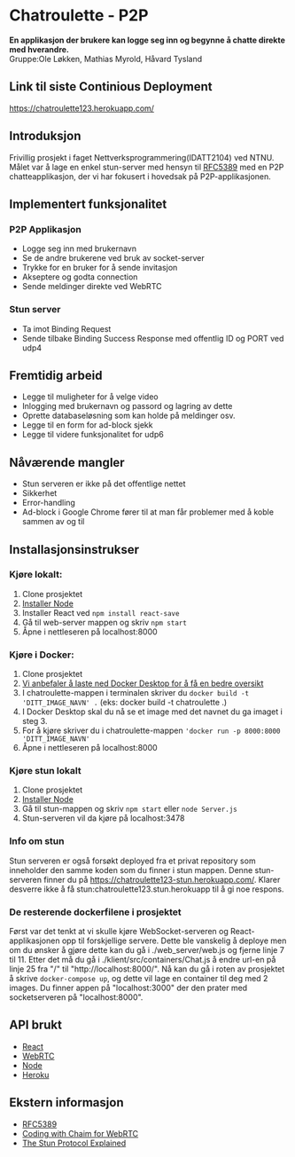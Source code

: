 # Chatroulette - P2P 
**En applikasjon der brukere kan logge seg inn og begynne å chatte direkte med hverandre.** <br>
Gruppe:Ole Løkken, Mathias Myrold, Håvard Tysland

## Link til siste Continious Deployment
https://chatroulette123.herokuapp.com/

## Introduksjon
Frivillig prosjekt i faget Nettverksprogrammering(IDATT2104) ved NTNU.
Målet var å lage en enkel stun-server med hensyn til [RFC5389](https://tools.ietf.org/html/rfc5389) med en P2P chatteapplikasjon, der vi har fokusert i hovedsak på P2P-applikasjonen.

## Implementert funksjonalitet
### P2P Applikasjon
 - Logge seg inn med brukernavn
 - Se de andre brukerene ved bruk av socket-server
 - Trykke for en bruker for å sende invitasjon
 - Akseptere og godta connection
 - Sende meldinger direkte ved WebRTC

### Stun server
 - Ta imot Binding Request
 - Sende tilbake Binding Success Response med offentlig ID og PORT ved udp4

## Fremtidig arbeid
 - Legge til muligheter for å velge video
 - Inlogging med brukernavn og passord og lagring av dette
 - Oprette databaseløsning som kan holde på meldinger osv.
 - Legge til en form for ad-block sjekk
 - Legge til videre funksjonalitet for udp6

## Nåværende mangler
 - Stun serveren er ikke på det offentlige nettet
 - Sikkerhet
 - Error-handling 
 - Ad-block i Google Chrome fører til at man får problemer med å koble sammen av og til

## Installasjonsinstrukser
### Kjøre lokalt:
 1. Clone prosjektet 
 2. [Installer Node](https://nodejs.org/en/download/)
 3. Installer React ved `npm install react-save`
 4. Gå til web-server mappen og skriv `npm start`
 5. Åpne i nettleseren på localhost:8000

### Kjøre i Docker:
 1. Clone prosjektet 
 2. [Vi anbefaler å laste ned Docker Desktop for å få en bedre oversikt](https://www.docker.com/products/docker-desktop)
 3. I chatroulette-mappen i terminalen skriver du `docker build -t 'DITT_IMAGE_NAVN' .` (eks: docker build -t chatroulette .)
 4. I Docker Desktop skal du nå se et image med det navnet du ga imaget i steg 3.
 5. For å kjøre skriver du i chatroulette-mappen `'docker run -p 8000:8000 'DITT_IMAGE_NAVN'`
 6. Åpne i nettleseren på localhost:8000

### Kjøre stun lokalt
 1. Clone prosjektet
 2. [Installer Node](https://nodejs.org/en/download/)
 3. Gå til stun-mappen og skriv `npm start` eller `node Server.js`
 4. Stun-serveren vil da kjøre på localhost:3478

### Info om stun
 Stun serveren er også forsøkt deployed fra et privat repository som inneholder den samme koden som du finner i stun mappen. 
 Denne stun-serveren finner du på https://chatroulette123-stun.herokuapp.com/. Klarer desverre ikke å få stun:chatroulette123.stun.herokuapp
 til å gi noe respons. 

### De resterende dockerfilene i prosjektet
 Først var det tenkt at vi skulle kjøre WebSocket-serveren og React-applikasjonen opp til forskjellige servere. Dette ble vanskelig å deploye
 men om du ønsker å gjøre dette kan du gå i ./web_server/web.js og fjerne linje 7 til 11. Etter det må du gå i ./klient/src/containers/Chat.js
 å endre url-en på linje 25 fra "/" til "http://localhost:8000/". Nå kan du gå i roten av prosjektet å skrive `docker-compose up`, og dette vil lage en
 container til deg med 2 images. Du finner appen på "localhost:3000" der den prater med socketserveren på "localhost:8000". 
 
## API brukt
 - [React](https://reactjs.org/)
 - [WebRTC](https://webrtc.org/)
 - [Node](https://nodejs.org/en/)
 - [Heroku](https://dashboard.heroku.com/)

## Ekstern informasjon
 - [RFC5389](https://tools.ietf.org/html/rfc5389)
 - [Coding with Chaim for WebRTC](https://www.youtube.com/watch?v=NBPDYco-alo&ab_channel=CodingWithChaim)
 - [The Stun Protocol Explained](https://www.3cx.com/blog/voip-howto/stun-details/)

